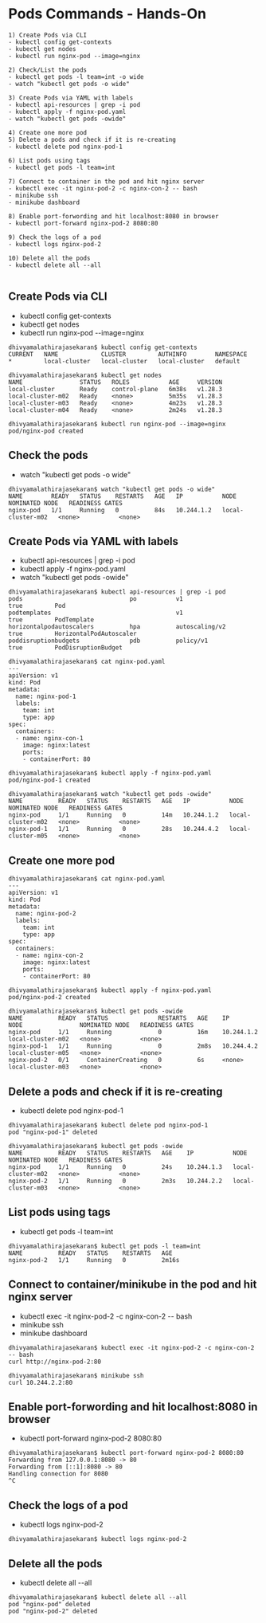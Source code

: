 # Pods Commands - Hands-On
```
1) Create Pods via CLI
- kubectl config get-contexts
- kubectl get nodes
- kubectl run nginx-pod --image=nginx

2) Check/List the pods
- kubectl get pods -l team=int -o wide
- watch "kubectl get pods -o wide"

3) Create Pods via YAML with labels
- kubectl api-resources | grep -i pod
- kubectl apply -f nginx-pod.yaml
- watch "kubectl get pods -owide"

4) Create one more pod
5) Delete a pods and check if it is re-creating
- kubectl delete pod nginx-pod-1

6) List pods using tags
- kubectl get pods -l team=int

7) Connect to container in the pod and hit nginx server
- kubectl exec -it nginx-pod-2 -c nginx-con-2 -- bash
- minikube ssh
- minikube dashboard

8) Enable port-forwording and hit localhost:8080 in browser
- kubectl port-forward nginx-pod-2 8080:80

9) Check the logs of a pod
- kubectl logs nginx-pod-2

10) Delete all the pods
- kubectl delete all --all


```

## Create Pods via CLI
- kubectl config get-contexts
- kubectl get nodes
- kubectl run nginx-pod --image=nginx
```
dhivyamalathirajasekaran$ kubectl config get-contexts
CURRENT   NAME            CLUSTER         AUTHINFO        NAMESPACE
*         local-cluster   local-cluster   local-cluster   default

dhivyamalathirajasekaran$ kubectl get nodes
NAME                STATUS   ROLES           AGE     VERSION
local-cluster       Ready    control-plane   6m38s   v1.28.3
local-cluster-m02   Ready    <none>          5m35s   v1.28.3
local-cluster-m03   Ready    <none>          4m23s   v1.28.3
local-cluster-m04   Ready    <none>          2m24s   v1.28.3

dhivyamalathirajasekaran$ kubectl run nginx-pod --image=nginx
pod/nginx-pod created
```

## Check the pods
- watch "kubectl get pods -o wide"
```
dhivyamalathirajasekaran$ watch "kubectl get pods -o wide"
NAME        READY   STATUS    RESTARTS   AGE   IP           NODE                NOMINATED NODE   READINESS GATES
nginx-pod   1/1     Running   0          84s   10.244.1.2   local-cluster-m02   <none>           <none>
```

## Create Pods via YAML with labels
- kubectl api-resources | grep -i pod
- kubectl apply -f nginx-pod.yaml
- watch "kubectl get pods -owide"
```
dhivyamalathirajasekaran$ kubectl api-resources | grep -i pod
pods                              po           v1                                     true         Pod
podtemplates                                   v1                                     true         PodTemplate
horizontalpodautoscalers          hpa          autoscaling/v2                         true         HorizontalPodAutoscaler
poddisruptionbudgets              pdb          policy/v1                              true         PodDisruptionBudget

dhivyamalathirajasekaran$ cat nginx-pod.yaml 
---
apiVersion: v1
kind: Pod
metadata:
  name: nginx-pod-1
  labels:
    team: int
    type: app
spec:
  containers:
  - name: nginx-con-1
    image: nginx:latest
    ports:
    - containerPort: 80

dhivyamalathirajasekaran$ kubectl apply -f nginx-pod.yaml 
pod/nginx-pod-1 created

dhivyamalathirajasekaran$ watch "kubectl get pods -owide"
NAME          READY   STATUS    RESTARTS   AGE   IP           NODE                NOMINATED NODE   READINESS GATES
nginx-pod     1/1     Running   0          14m   10.244.1.2   local-cluster-m02   <none>           <none>
nginx-pod-1   1/1     Running   0          28s   10.244.4.2   local-cluster-m05   <none>           <none>
```

## Create one more pod
```
dhivyamalathirajasekaran$ cat nginx-pod.yaml 
---
apiVersion: v1
kind: Pod
metadata:
  name: nginx-pod-2
  labels:
    team: int
    type: app
spec:
  containers:
  - name: nginx-con-2
    image: nginx:latest
    ports:
    - containerPort: 80

dhivyamalathirajasekaran$ kubectl apply -f nginx-pod.yaml 
pod/nginx-pod-2 created

dhivyamalathirajasekaran$ kubectl get pods -owide
NAME          READY   STATUS              RESTARTS   AGE    IP           NODE                NOMINATED NODE   READINESS GATES
nginx-pod     1/1     Running             0          16m    10.244.1.2   local-cluster-m02   <none>           <none>
nginx-pod-1   1/1     Running             0          2m8s   10.244.4.2   local-cluster-m05   <none>           <none>
nginx-pod-2   0/1     ContainerCreating   0          6s     <none>       local-cluster-m03   <none>           <none>
```

## Delete a pods and check if it is re-creating
- kubectl delete pod nginx-pod-1
```
dhivyamalathirajasekaran$ kubectl delete pod nginx-pod-1
pod "nginx-pod-1" deleted

dhivyamalathirajasekaran$ kubectl get pods -owide
NAME          READY   STATUS    RESTARTS   AGE    IP           NODE                NOMINATED NODE   READINESS GATES
nginx-pod     1/1     Running   0          24s    10.244.1.3   local-cluster-m02   <none>           <none>
nginx-pod-2   1/1     Running   0          2m3s   10.244.2.2   local-cluster-m03   <none>           <none>
```

## List pods using tags
- kubectl get pods -l team=int
```
dhivyamalathirajasekaran$ kubectl get pods -l team=int
NAME          READY   STATUS    RESTARTS   AGE
nginx-pod-2   1/1     Running   0          2m16s
```

## Connect to container/minikube in the pod and hit nginx server
- kubectl exec -it nginx-pod-2 -c nginx-con-2 -- bash
- minikube ssh
- minikube dashboard
```
dhivyamalathirajasekaran$ kubectl exec -it nginx-pod-2 -c nginx-con-2 -- bash
curl http://nginx-pod-2:80

dhivyamalathirajasekaran$ minikube ssh
curl 10.244.2.2:80
```

## Enable port-forwording and hit localhost:8080 in browser
- kubectl port-forward nginx-pod-2 8080:80
```
dhivyamalathirajasekaran$ kubectl port-forward nginx-pod-2 8080:80
Forwarding from 127.0.0.1:8080 -> 80
Forwarding from [::1]:8080 -> 80
Handling connection for 8080
^C
```

## Check the logs of a pod
- kubectl logs nginx-pod-2
```
dhivyamalathirajasekaran$ kubectl logs nginx-pod-2
```

## Delete all the pods
- kubectl delete all --all
```
dhivyamalathirajasekaran$ kubectl delete all --all
pod "nginx-pod" deleted
pod "nginx-pod-2" deleted
```